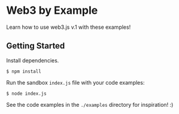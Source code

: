 # Web3 by Example

Learn how to use web3.js v.1 with these examples!

## Getting Started
Install dependencies.

`$ npm install`

Run the sandbox `index.js` file with your code examples:

`$ node index.js`

See the code examples in the `./examples` directory for inspiration! :)
